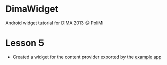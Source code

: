 DimaWidget
=========

Android widget tutorial for DIMA 2013 @ PoliMi

# Lesson 5
* Created a widget for the content provider exported by the [example app](https://github.com/sivieri/DimaTodos)
